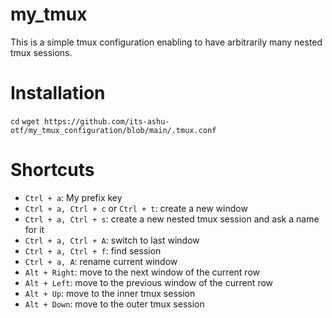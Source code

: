 # my_tmux

This is a simple tmux configuration enabling to have arbitrarily many nested tmux sessions.

# Installation
`cd`
`wget https://github.com/its-ashu-otf/my_tmux_configuration/blob/main/.tmux.conf`

# Shortcuts

* `Ctrl + a`: My prefix key
* `Ctrl + a, Ctrl + c` or `Ctrl + t`: create a new window
* `Ctrl + a, Ctrl + s`: create a new nested tmux session and ask a name for it
* `Ctrl + a, Ctrl + A`: switch to last window
* `Ctrl + a, Ctrl + f`: find session
* `Ctrl + a, A`: rename current window
* `Alt + Right`: move to the next window of the current row
* `Alt + Left`: move to the previous window of the current row
* `Alt + Up`: move to the inner tmux session
* `Alt + Down`: move to the outer tmux session

